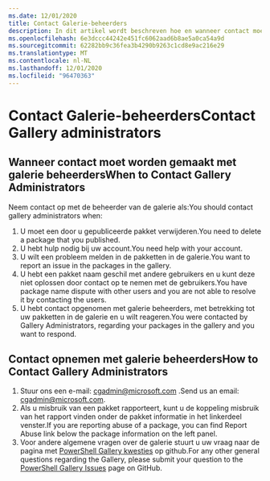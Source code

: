 ```yaml
---
ms.date: 12/01/2020
title: Contact Galerie-beheerders
description: In dit artikel wordt beschreven hoe en wanneer contact moet worden opgenomen met een beheerder van de PowerShell Gallery
ms.openlocfilehash: 6e3dccc44242e451fc6062aad6b8ae5a0ca54a9d
ms.sourcegitcommit: 62282bb9c36fea3b4290b9263c1cd8e9ac216e29
ms.translationtype: MT
ms.contentlocale: nl-NL
ms.lasthandoff: 12/01/2020
ms.locfileid: "96470363"
---
```

# <a name="contact-gallery-administrators"></a><span data-ttu-id="241fe-103">Contact Galerie-beheerders</span><span class="sxs-lookup"><span data-stu-id="241fe-103">Contact Gallery administrators</span></span>

## <a name="when-to-contact-gallery-administrators"></a><span data-ttu-id="241fe-104">Wanneer contact moet worden gemaakt met galerie beheerders</span><span class="sxs-lookup"><span data-stu-id="241fe-104">When to Contact Gallery Administrators</span></span>

<span data-ttu-id="241fe-105">Neem contact op met de beheerder van de galerie als:</span><span class="sxs-lookup"><span data-stu-id="241fe-105">You should contact gallery administrators when:</span></span>

1. <span data-ttu-id="241fe-106">U moet een door u gepubliceerde pakket verwijderen.</span><span class="sxs-lookup"><span data-stu-id="241fe-106">You need to delete a package that you published.</span></span>
1. <span data-ttu-id="241fe-107">U hebt hulp nodig bij uw account.</span><span class="sxs-lookup"><span data-stu-id="241fe-107">You need help with your account.</span></span>
1. <span data-ttu-id="241fe-108">U wilt een probleem melden in de pakketten in de galerie.</span><span class="sxs-lookup"><span data-stu-id="241fe-108">You want to report an issue in the packages in the gallery.</span></span>
1. <span data-ttu-id="241fe-109">U hebt een pakket naam geschil met andere gebruikers en u kunt deze niet oplossen door contact op te nemen met de gebruikers.</span><span class="sxs-lookup"><span data-stu-id="241fe-109">You have package name dispute with other users and you are not able to resolve it by contacting the users.</span></span>
1. <span data-ttu-id="241fe-110">U hebt contact opgenomen met galerie beheerders, met betrekking tot uw pakketten in de galerie en u wilt reageren.</span><span class="sxs-lookup"><span data-stu-id="241fe-110">You were contacted by Gallery Administrators, regarding your packages in the gallery and you want to respond.</span></span>

## <a name="how-to-contact-gallery-administrators"></a><span data-ttu-id="241fe-111">Contact opnemen met galerie beheerders</span><span class="sxs-lookup"><span data-stu-id="241fe-111">How to Contact Gallery Administrators</span></span>

1. <span data-ttu-id="241fe-112">Stuur ons een e-mail: cgadmin@microsoft.com .</span><span class="sxs-lookup"><span data-stu-id="241fe-112">Send us an email: cgadmin@microsoft.com.</span></span>
1. <span data-ttu-id="241fe-113">Als u misbruik van een pakket rapporteert, kunt u de koppeling misbruik van het rapport vinden onder de pakket informatie in het linkerdeel venster.</span><span class="sxs-lookup"><span data-stu-id="241fe-113">If you are reporting abuse of a package, you can find Report Abuse link below the package information on the left panel.</span></span>
1. <span data-ttu-id="241fe-114">Voor andere algemene vragen over de galerie stuurt u uw vraag naar de pagina met [PowerShell Gallery kwesties](https://github.com/PowerShell/PowerShellGallery/issues) op github.</span><span class="sxs-lookup"><span data-stu-id="241fe-114">For any other general questions regarding the Gallery, please submit your question to the [PowerShell Gallery Issues](https://github.com/PowerShell/PowerShellGallery/issues) page on GitHub.</span></span>
